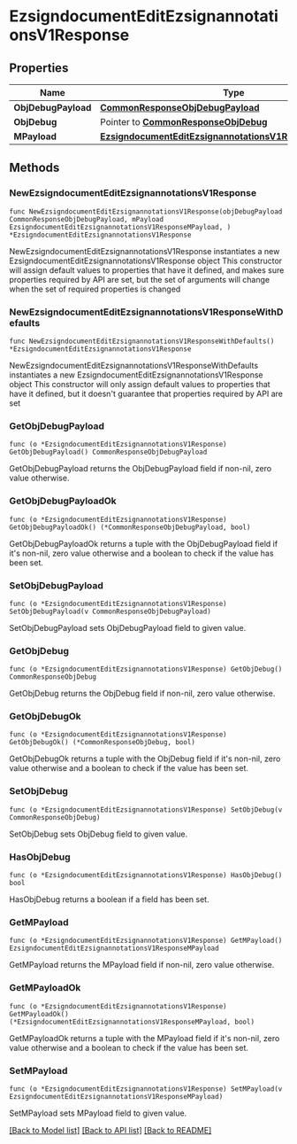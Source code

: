 # EzsigndocumentEditEzsignannotationsV1Response

## Properties

Name | Type | Description | Notes
------------ | ------------- | ------------- | -------------
**ObjDebugPayload** | [**CommonResponseObjDebugPayload**](CommonResponseObjDebugPayload.md) |  | 
**ObjDebug** | Pointer to [**CommonResponseObjDebug**](CommonResponseObjDebug.md) |  | [optional] 
**MPayload** | [**EzsigndocumentEditEzsignannotationsV1ResponseMPayload**](EzsigndocumentEditEzsignannotationsV1ResponseMPayload.md) |  | 

## Methods

### NewEzsigndocumentEditEzsignannotationsV1Response

`func NewEzsigndocumentEditEzsignannotationsV1Response(objDebugPayload CommonResponseObjDebugPayload, mPayload EzsigndocumentEditEzsignannotationsV1ResponseMPayload, ) *EzsigndocumentEditEzsignannotationsV1Response`

NewEzsigndocumentEditEzsignannotationsV1Response instantiates a new EzsigndocumentEditEzsignannotationsV1Response object
This constructor will assign default values to properties that have it defined,
and makes sure properties required by API are set, but the set of arguments
will change when the set of required properties is changed

### NewEzsigndocumentEditEzsignannotationsV1ResponseWithDefaults

`func NewEzsigndocumentEditEzsignannotationsV1ResponseWithDefaults() *EzsigndocumentEditEzsignannotationsV1Response`

NewEzsigndocumentEditEzsignannotationsV1ResponseWithDefaults instantiates a new EzsigndocumentEditEzsignannotationsV1Response object
This constructor will only assign default values to properties that have it defined,
but it doesn't guarantee that properties required by API are set

### GetObjDebugPayload

`func (o *EzsigndocumentEditEzsignannotationsV1Response) GetObjDebugPayload() CommonResponseObjDebugPayload`

GetObjDebugPayload returns the ObjDebugPayload field if non-nil, zero value otherwise.

### GetObjDebugPayloadOk

`func (o *EzsigndocumentEditEzsignannotationsV1Response) GetObjDebugPayloadOk() (*CommonResponseObjDebugPayload, bool)`

GetObjDebugPayloadOk returns a tuple with the ObjDebugPayload field if it's non-nil, zero value otherwise
and a boolean to check if the value has been set.

### SetObjDebugPayload

`func (o *EzsigndocumentEditEzsignannotationsV1Response) SetObjDebugPayload(v CommonResponseObjDebugPayload)`

SetObjDebugPayload sets ObjDebugPayload field to given value.


### GetObjDebug

`func (o *EzsigndocumentEditEzsignannotationsV1Response) GetObjDebug() CommonResponseObjDebug`

GetObjDebug returns the ObjDebug field if non-nil, zero value otherwise.

### GetObjDebugOk

`func (o *EzsigndocumentEditEzsignannotationsV1Response) GetObjDebugOk() (*CommonResponseObjDebug, bool)`

GetObjDebugOk returns a tuple with the ObjDebug field if it's non-nil, zero value otherwise
and a boolean to check if the value has been set.

### SetObjDebug

`func (o *EzsigndocumentEditEzsignannotationsV1Response) SetObjDebug(v CommonResponseObjDebug)`

SetObjDebug sets ObjDebug field to given value.

### HasObjDebug

`func (o *EzsigndocumentEditEzsignannotationsV1Response) HasObjDebug() bool`

HasObjDebug returns a boolean if a field has been set.

### GetMPayload

`func (o *EzsigndocumentEditEzsignannotationsV1Response) GetMPayload() EzsigndocumentEditEzsignannotationsV1ResponseMPayload`

GetMPayload returns the MPayload field if non-nil, zero value otherwise.

### GetMPayloadOk

`func (o *EzsigndocumentEditEzsignannotationsV1Response) GetMPayloadOk() (*EzsigndocumentEditEzsignannotationsV1ResponseMPayload, bool)`

GetMPayloadOk returns a tuple with the MPayload field if it's non-nil, zero value otherwise
and a boolean to check if the value has been set.

### SetMPayload

`func (o *EzsigndocumentEditEzsignannotationsV1Response) SetMPayload(v EzsigndocumentEditEzsignannotationsV1ResponseMPayload)`

SetMPayload sets MPayload field to given value.



[[Back to Model list]](../README.md#documentation-for-models) [[Back to API list]](../README.md#documentation-for-api-endpoints) [[Back to README]](../README.md)


